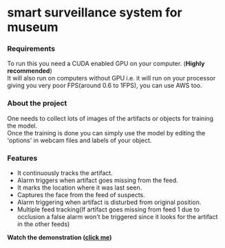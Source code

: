 # smart surveillance system for museum

<h3>Requirements</h3>
To run this you need a CUDA enabled GPU on your computer. (<b>Highly recommended</b>)<br>
It will also run on computers without GPU i.e. it will run on your processor giving you very poor FPS(around 0.6 to 1FPS), you can use AWS too.

<h3>About the project</h3>
One needs to collect lots of images of the artifacts or objects for training the model.
<br>
Once the training is done you can simply use the model by editing the 'options' in webcam files and labels of your object.
<br>

<h3>Features</h3>
<ul>
  <li>It continuously tracks the artifact.</li>
  <li>Alarm triggers when artifact goes missing from the feed.</li>
  <li>It marks the location where it was last seen.</li>
  <li>Captures the face from the feed of suspects.</li>
  <li>Alarm triggering when artifact is disturbed from original position.</li>
  <li>Multiple feed tracking(If artifact goes missing from feed 1 due to occlusion a false alarm won't be triggered since it looks for the artifact in the other feeds)</li>
</ul>

<b>Watch the demonstration (<a href="https://youtu.be/I3j_2NcZQds">click me</a>)</b>
